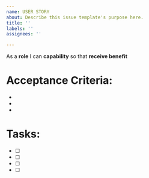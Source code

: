 ```yaml
---
name: USER STORY
about: Describe this issue template's purpose here.
title: ''
labels: ''
assignees: ''

---
```


As a **role** I can **capability** so that **receive benefit**
# Acceptance Criteria:
-
-
-
# Tasks:
- [ ]
- [ ]
- [ ]
- [ ]
